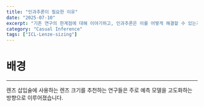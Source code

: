 ```yaml
---
title: "인과추론이 필요한 이유"
date: "2025-07-10"
excerpt: "기존 연구의 한계점에 대해 이야기하고, 인과추론은 이를 어떻게 해결할 수 있는지에 대한 이야기"
category: "Casual Inference"
tags: ["ICL-Lenze-sizing"]
---
```



# 배경
---
렌즈 삽입술에 사용하는 렌즈 크기를 추천하는 연구들은 주로 예측 모델을 고도화하는 방향으로 이루어졌습니다.



